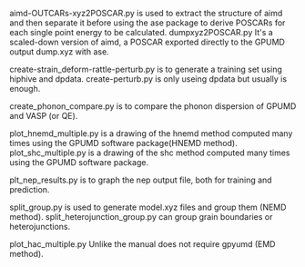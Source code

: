 aimd-OUTCARs-xyz2POSCAR.py is used to extract the structure of aimd and then separate it before using the ase package to derive POSCARs for each single point energy to be calculated.
dumpxyz2POSCAR.py It's a scaled-down version of aimd, a POSCAR exported directly to the GPUMD output dump.xyz with ase.

create-strain_deform-rattle-perturb.py is to generate a training set using hiphive and dpdata.
create-perturb.py is only useing dpdata but usually is enough.

create_phonon_compare.py is to compare the phonon dispersion of GPUMD and VASP (or QE).

plot_hnemd_multiple.py is a drawing of the hnemd method computed many times using the GPUMD software package(HNEMD method).
plot_shc_multiple.py is a drawing of the shc method computed many times using the GPUMD software package.

plt_nep_results.py is to graph the nep output file, both for training and prediction.

split_group.py is used to generate model.xyz files and group them (NEMD method).
split_heterojunction_group.py can group grain boundaries or heterojunctions.

plot_hac_multiple.py Unlike the manual does not require gpyumd (EMD method).